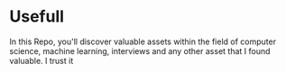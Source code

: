 # Usefull
In this Repo, you'll discover valuable assets within the field of computer science, machine learning, interviews and any other asset that I found valuable.
I trust it 


 
